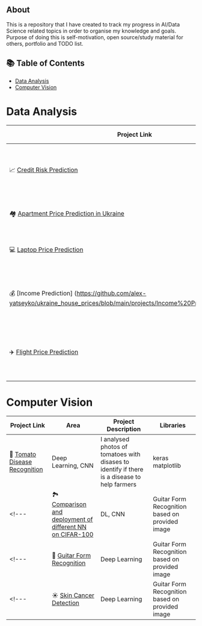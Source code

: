 ## About

This is a repository that I have created to track my progress in AI/Data Science related topics in order to organise my knowledge and goals. Purpose of doing this is self-motivation, open source/study material for others, portfolio and TODO list.

## 📚 Table of Contents
<!--- [Data Engineering](#data-engineering)-->
- [Data Analysis](#data-aanlysis)
- [Computer Vision](#computer-vision)
<!--- [Large Language Model](#llm)-->
<!--- [SQL](#sql)-->

# Data Analysis

| Project Link | Area | Project Description | Libraries |    
|---|---|---|---|
| 📈 [Credit Risk Prediction](https://github.com/alex-yatseyko/team_project/blob/main/README.md) | Data Analysis, ML | This is a project I worked with team in terms of my DSI learning  | pandas, matplotlib | 
| 🏘️ [Apartment Price Prediction in Ukraine](https://github.com/alex-yatseyko/ukraine_house_prices/blob/main/README.md) | Data Analysis, ML | Apartment price prediction before war | pandas, matplotlib, openstreetmaps, seaborn |
| 💻 [Laptop Price Prediction](https://github.com/alex-yatseyko/portfolio/blob/main/projects/Laptop%20Price%20Prediction/README.md) | Data Analysis, ML | Apartment price prediction before war in Ukraine | pandas, matplotlib, openstreetmaps, seaborn |
| 💰 [Income Prediction] (https://github.com/alex-yatseyko/ukraine_house_prices/blob/main/projects/Income%20Prediction/README.md) | Data Analysis, ML | Income prediction based on occupation, race, marital status | pandas, matplotlib, seaborn |
| ✈️ [Flight Price Prediction](https://github.com/alex-yatseyko/ukraine_house_prices/blob/main/projects/Flight_price_prediction/README.md) | Data Analysis, ML | Flight price prediction based on flight duration, class and airline | pandas, matplotlib, seaborn |



# Computer Vision

| Project Link | Area | Project Description | Libraries |    
|---|---|---|---| 
| 🍅 [Tomato Disease Recognition](https://github.com/alex-yatseyko/tomato_disease/blob/main/README.md) |   Deep Learning, CNN | I analysed photos of tomatoes with disases to identify if there is a disease to help farmers | keras matplotlib |  
<!---| 🏞️ [Comparison and deployment of different NN on CIFAR-100](https://github.com/alex-yatseyko/guitar_form_recognition/blob/main/README.md) | DL, CNN | Guitar Form Recognition based on provided image | pandas, matplotlib, openstreetmaps, seaborn | -->
<!---| 🎸 [Guitar Form Recognition](https://github.com/alex-yatseyko/guitar_form_recognition/blob/main/README.md) | Deep Learning | Guitar Form Recognition based on provided image | pandas, matplotlib, openstreetmaps, seaborn | -->
<!---| ☀️ [Skin Cancer Detection](https://github.com/alex-yatseyko/guitar_form_recognition/blob/main/README.md) | Deep Learning | Guitar Form Recognition based on provided image | pandas, matplotlib, openstreetmaps, seaborn | -->



<!--- Large Language Model -->
<!---| 🎬 [Movie Recommender](https://github.com/alex-yatseyko/guitar_form_recognition/blob/main/README.md) | DL, CNN | Guitar Form Recognition based on provided image | pandas, matplotlib, openstreetmaps, seaborn | -->



<!--- SQL -->
<!--- DB from sells and analysis of it with tasks provided in as -->